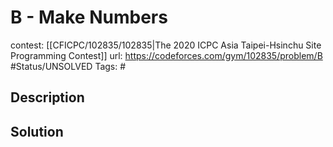 # B - Make Numbers

contest: [[CFICPC/102835/102835|The 2020 ICPC Asia Taipei-Hsinchu Site Programming Contest]]
url: https://codeforces.com/gym/102835/problem/B
#Status/UNSOLVED
Tags: #

## Description

## Solution

